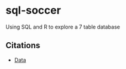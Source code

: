 # sql-soccer
Using SQL and R to explore a 7 table database

## Citations
- [Data](https://www.kaggle.com/datasets/technika148/football-database?select=leagues.csv)
